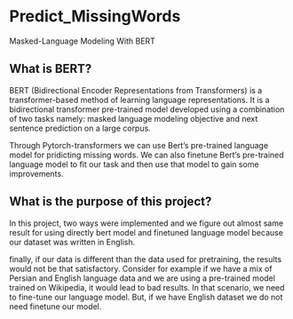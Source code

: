 # Predict_MissingWords
Masked-Language Modeling With BERT

## What is BERT?

BERT (Bidirectional Encoder Representations from Transformers) is a transformer-based method of learning language representations. It is a bidirectional transformer pre-trained model developed using a combination of two tasks namely: masked language modeling objective and next sentence prediction on a large corpus.

Through Pytorch-transformers we can use Bert’s pre-trained language model for pridicting missing words. We can also finetune Bert’s pre-trained language model to fit our task and then use that model to gain some improvements.

## What is the purpose of this project?
In this project, two ways were implemented and we figure out almost same result for using directly bert model and finetuned language model because our dataset was written in English.

finally, if our data is different than the data used for pretraining, the results would not be that satisfactory. Consider for example if we have a mix of Persian and English language data and we are using a pre-trained model trained on Wikipedia, it would lead to bad results. In that scenario, we need to fine-tune our language model. But, if we have English dataset we do not need finetune our model.
